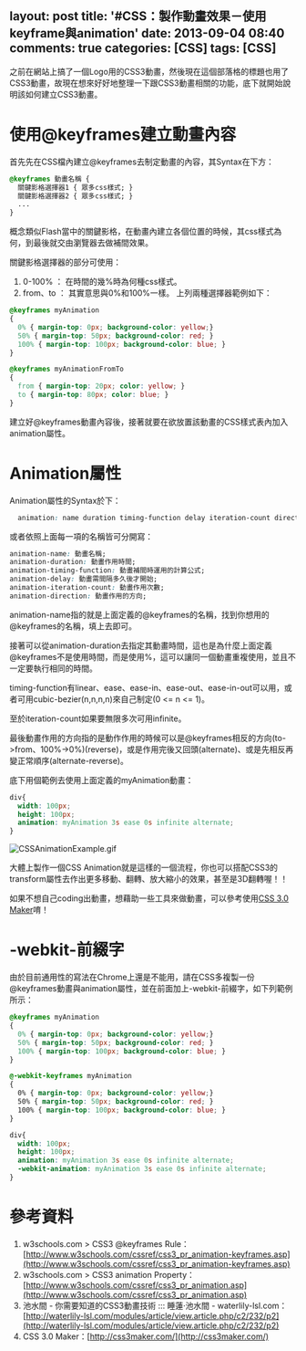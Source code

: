 layout: post
title: '#CSS：製作動畫效果－使用keyframe與animation'
date: 2013-09-04 08:40
comments: true
categories: [CSS]
tags: [CSS]
---
之前在網站上搞了一個Logo用的CSS3動畫，然後現在這個部落格的標題也用了CSS3動畫，故現在想來好好地整理一下跟CSS3動畫相關的功能，底下就開始說明該如何建立CSS3動畫。

# 使用@keyframes建立動畫內容
首先先在CSS檔內建立@keyframes去制定動畫的內容，其Syntax在下方：
```css keyframes.css
@keyframes 動畫名稱 {
  關鍵影格選擇器1 { 眾多css樣式; }
  關鍵影格選擇器2 { 眾多css樣式; }
  ...
}
```
概念類似Flash當中的關鍵影格，在動畫內建立各個位置的時候，其css樣式為何，到最後就交由瀏覽器去做補間效果。

關鍵影格選擇器的部分可使用：
1. 0-100% ： 在時間的幾%時為何種css樣式。
2. from、to ： 其實意思與0%和100%一樣。
上列兩種選擇器範例如下：
```css percent-selector.css
@keyframes myAnimation
{
  0% { margin-top: 0px; background-color: yellow;}
  50% { margin-top: 50px; background-color: red; }
  100% { margin-top: 100px; background-color: blue; }
}
```
```css from-to-selector.css
@keyframes myAnimationFromTo
{
  from { margin-top: 20px; color: yellow; }
  to { margin-top: 80px; color: blue; }
}
```
建立好@keyframes動畫內容後，接著就要在欲放置該動畫的CSS樣式表內加入animation屬性。

# Animation屬性
Animation屬性的Syntax於下：
```css animation.css
  animation: name duration timing-function delay iteration-count direction;
```
或者依照上面每一項的名稱皆可分開寫：
```css animation-split.css
animation-name: 動畫名稱;
animation-duration: 動畫作用時間;
animation-timing-function: 動畫補間時運用的計算公式;
animation-delay: 動畫需間隔多久後才開始;
animation-iteration-count: 動畫作用次數;
animation-direction: 動畫作用的方向;
```
animation-name指的就是上面定義的@keyframes的名稱，找到你想用的@keyframes的名稱，填上去即可。

接著可以從animation-duration去指定其動畫時間，這也是為什麼上面定義@keyframes不是使用時間，而是使用%，這可以讓同一個動畫重複使用，並且不一定要執行相同的時間。

timing-function有linear、ease、ease-in、ease-out、ease-in-out可以用，或者可用cubic-bezier(n,n,n,n)來自己制定(0 <= n <= 1)。

至於iteration-count如果要無限多次可用infinite。

最後動畫作用的方向指的是動作作用的時候可以是@keyframes相反的方向(to->from、100%->0%)(reverse)，或是作用完後又回頭(alternate)、或是先相反再變正常順序(alternate-reverse)。

底下用個範例去使用上面定義的myAnimation動畫：
```css div-animation.css
div{
  width: 100px;
  height: 100px;
  animation: myAnimation 3s ease 0s infinite alternate;
}
```
![CSSAnimationExample.gif](/image/qvZxc31IRNudZBNFdMna_CSSAnimationExample.gif)

大體上製作一個CSS Animation就是這樣的一個流程，你也可以搭配CSS3的transform屬性去作出更多移動、翻轉、放大縮小的效果，甚至是3D翻轉喔！！

如果不想自己coding出動畫，想藉助一些工具來做動畫，可以參考使用[CSS 3.0 Maker](http://css3maker.com/)唷！

# -webkit-前綴字
由於目前通用性的寫法在Chrome上還是不能用，請在CSS多複製一份@keyframes動畫與animation屬性，並在前面加上-webkit-前綴字，如下列範例所示：
```css webkit.css
@keyframes myAnimation
{
  0% { margin-top: 0px; background-color: yellow;}
  50% { margin-top: 50px; background-color: red; }
  100% { margin-top: 100px; background-color: blue; }
}

@-webkit-keyframes myAnimation
{
  0% { margin-top: 0px; background-color: yellow;}
  50% { margin-top: 50px; background-color: red; }
  100% { margin-top: 100px; background-color: blue; }
}

div{
  width: 100px;
  height: 100px;
  animation: myAnimation 3s ease 0s infinite alternate;
  -webkit-animation: myAnimation 3s ease 0s infinite alternate;
}
```

# 參考資料
1. w3schools.com > CSS3 @keyframes Rule：[http://www.w3schools.com/cssref/css3_pr_animation-keyframes.asp](http://www.w3schools.com/cssref/css3_pr_animation-keyframes.asp)
2. w3schools.com > CSS3 animation Property：[http://www.w3schools.com/cssref/css3_pr_animation.asp](http://www.w3schools.com/cssref/css3_pr_animation.asp)
3. 池水間 - 你需要知道的CSS3動畫技術 ::: 睡蓮‧池水間 - waterlily-lsl.com：[http://waterlily-lsl.com/modules/article/view.article.php/c2/232/p2](http://waterlily-lsl.com/modules/article/view.article.php/c2/232/p2)
4. CSS 3.0 Maker：[http://css3maker.com/](http://css3maker.com/)
